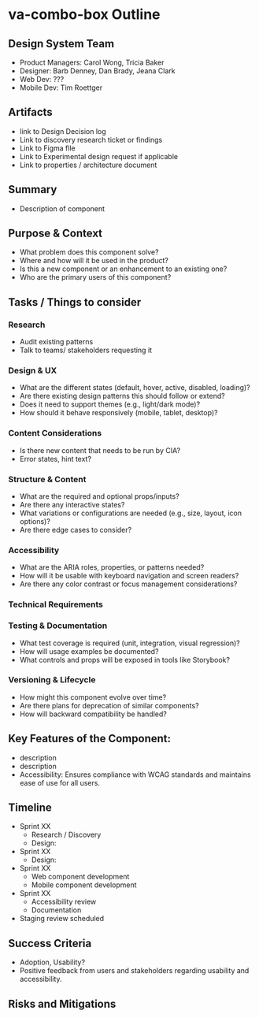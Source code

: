 # va-combo-box Outline

## Design System Team
- Product Managers: Carol Wong, Tricia Baker
- Designer: Barb Denney, Dan Brady, Jeana Clark
- Web Dev: ???
- Mobile Dev: Tim Roettger 
  
## Artifacts
- link to Design Decision log 
- Link to discovery research ticket or findings
- Link to Figma flle
- Link to Experimental design request if applicable
- Link to properties / architecture document

## Summary
- Description of component 
  
## Purpose & Context
- What problem does this component solve?
- Where and how will it be used in the product?
- Is this a new component or an enhancement to an existing one?
- Who are the primary users of this component?

## Tasks / Things to consider
### Research
- Audit existing patterns
- Talk to teams/ stakeholders requesting it

### Design & UX
- What are the different states (default, hover, active, disabled, loading)?
- Are there existing design patterns this should follow or extend?
- Does it need to support themes (e.g., light/dark mode)?
- How should it behave responsively (mobile, tablet, desktop)?

### Content Considerations
- Is there new content that needs to be run by CIA?
- Error states, hint text?

### Structure & Content
- What are the required and optional props/inputs?
- Are there any interactive states?
- What variations or configurations are needed (e.g., size, layout, icon options)?
- Are there edge cases to consider?

### Accessibility
- What are the ARIA roles, properties, or patterns needed?
- How will it be usable with keyboard navigation and screen readers?
- Are there any color contrast or focus management considerations?

### Technical Requirements
### Testing & Documentation
- What test coverage is required (unit, integration, visual regression)?
- How will usage examples be documented?
- What controls and props will be exposed in tools like Storybook?

### Versioning & Lifecycle
- How might this component evolve over time?
- Are there plans for deprecation of similar components?
- How will backward compatibility be handled?

## Key Features of the Component:
- description 
- description
- Accessibility: Ensures compliance with WCAG standards and maintains ease of use for all users.


## Timeline 

- Sprint XX
	- Research / Discovery
	- Design: 
- Sprint XX
	- Design:  
- Sprint XX 
	- Web component development
	- Mobile component development
- Sprint XX
	- Accessibility review
	- Documentation 
- Staging review scheduled 


## Success Criteria
- Adoption, Usability?
- Positive feedback from users and stakeholders regarding usability and accessibility.

## Risks and Mitigations
